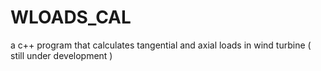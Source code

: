 # WLOADS_CAL
a c++ program that calculates tangential and axial loads in wind turbine ( still under development )
